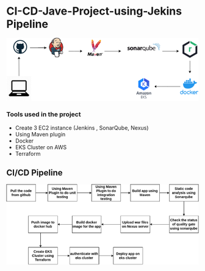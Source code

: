 # CI-CD-Jave-Project-using-Jekins Pipeline
![This is an image](./images/hhhh.drawio.png)
### Tools used in the project 
- Create 3 EC2 instance (Jenkins , SonarQube, Nexus)
- Using Maven plugin 
- Docker
- EKS Cluster on AWS
- Terraform
## CI/CD Pipeline
![This is an image](./images/test.drawio.png)
